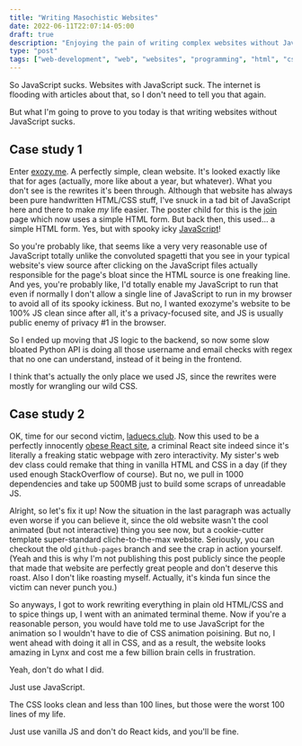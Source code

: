 ```yaml
---
title: "Writing Masochistic Websites"
date: 2022-06-11T22:07:14-05:00
draft: true
description: "Enjoying the pain of writing complex websites without JavaScript"
type: "post"
tags: ["web-development", "web", "websites", "programming", "html", "css", "javascript"]
---
```



So JavaScript sucks. Websites with JavaScript suck. The internet is flooding with articles about that, so I don't need to tell you that again.

But what I'm going to prove to you today is that writing websites without JavaScript sucks.


## Case study 1

Enter [exozy.me](https://exozy.me/). A perfectly simple, clean website. It's looked exactly like that for ages (actually, more like about a year, but whatever). What you don't see is the rewrites it's been through. Although that website has always been pure handwritten HTML/CSS stuff, I've snuck in a tad bit of JavaScript here and there to make *my* life easier. The poster child for this is the [join](https://exozy.me/join) page which now uses a simple HTML form. But back then, this used... a simple HTML form. Yes, but with spooky icky [JavaScript](https://git.exozy.me/exozyme/website/src/commit/375086c30bcad2258717d67e25457a47394333bb/join/script.js)!

So you're probably like, that seems like a very very reasonable use of JavaScript totally unlike the convoluted spagetti that you see in your typical website's view source after clicking on the JavaScript files actually responsible for the page's bloat since the HTML source is one freaking line. And yes, you're probably like, I'd totally enable my JavaScript to run that even if normally I don't allow a single line of JavaScript to run in my browser to avoid all of its spooky ickiness. But no, I wanted exozyme's website to be 100% JS clean since after all, it's a privacy-focused site, and JS is usually public enemy of privacy #1 in the browser.

So I ended up moving that JS logic to the backend, so now some slow bloated Python API is doing all those username and email checks with regex that no one can understand, instead of it being in the frontend.

I think that's actually the only place we used JS, since the rewrites were mostly for wrangling our wild CSS.


## Case study 2

OK, time for our second victim, [laduecs.club](https://laduecs.club/). Now this used to be a perfectly innocently [obese React site](https://codeberg.org/LadueCS/pages/src/branch/legacy), a criminal React site indeed since it's literally a freaking static webpage with zero interactivity. My sister's web dev class could remake that thing in vanilla HTML and CSS in a day (if they used enough StackOverflow of course). But no, we pull in 1000 dependencies and take up 500MB just to build some scraps of unreadable JS.

Alright, so let's fix it up! Now the situation in the last paragraph was actually even worse if you can believe it, since the old website wasn't the cool animated (but not interactive) thing you see now, but a cookie-cutter template super-standard cliche-to-the-max website. Seriously, you can checkout the old `github-pages` branch and see the crap in action yourself. (Yeah and this is why I'm not publishing this post publicly since the people that made that website are perfectly great people and don't deserve this roast. Also I don't like roasting myself. Actually, it's kinda fun since the victim can never punch you.)

So anyways, I got to work rewriting everything in plain old HTML/CSS and to spice things up, I went with an animated terminal theme. Now if you're a reasonable person, you would have told me to use JavaScript for the animation so I wouldn't have to die of CSS animation poisining. But no, I went ahead with doing it all in CSS, and as a result, the website looks amazing in Lynx and cost me a few billion brain cells in frustration.

Yeah, don't do what I did.

Just use JavaScript.

The CSS looks clean and less than 100 lines, but those were the worst 100 lines of my life.

Just use vanilla JS and don't do React kids, and you'll be fine.
